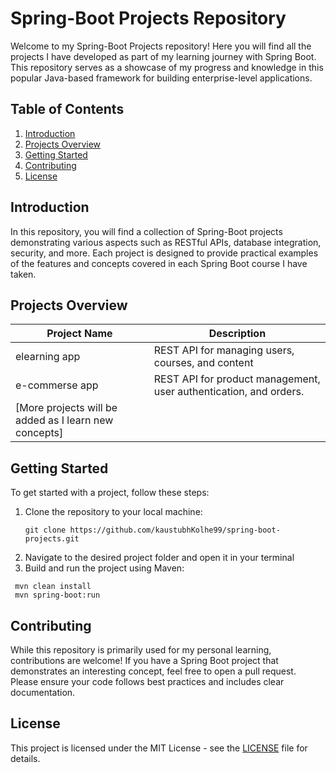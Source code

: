  # Spring-Boot Projects Repository

Welcome to my Spring-Boot Projects repository! Here you will find all the projects I have developed as part of my learning journey with Spring 
Boot. This repository serves as a showcase of my progress and knowledge in this popular Java-based framework for building enterprise-level 
applications.

## Table of Contents
1. [Introduction](#introduction)
2. [Projects Overview](#projects-overview)
3. [Getting Started](#getting-started)
4. [Contributing](#contributing)
5. [License](#license)

## Introduction
In this repository, you will find a collection of Spring-Boot projects demonstrating various aspects such as RESTful APIs, database integration, 
security, and more. Each project is designed to provide practical examples of the features and concepts covered in each Spring Boot course I 
have taken.

## Projects Overview
| Project Name | Description |
| --- | --- |
| elearning app | REST API for managing users, courses, and content |
| e-commerse app |  REST API for product management, user authentication, and orders.   |
| [More projects will be added as I learn new concepts] | |

## Getting Started
To get started with a project, follow these steps:

1. Clone the repository to your local machine:
   ```
   git clone https://github.com/kaustubhKolhe99/spring-boot-projects.git
   ```
2. Navigate to the desired project folder and open it in your terminal
3. Build and run the project using Maven:
  ```
   mvn clean install
   mvn spring-boot:run  
  ```

## Contributing
While this repository is primarily used for my personal learning, contributions are welcome! If you have a Spring Boot project that demonstrates 
an interesting concept, feel free to open a pull request. Please ensure your code follows best practices and includes clear documentation.

## License
This project is licensed under the MIT License - see the [LICENSE](https://github.com/kaustubhKolhe99/spring-boot-projects/blob/master/LICENSE) 
file for details.
